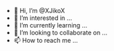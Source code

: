 - 👋 Hi, I’m @XJikoX
- 👀 I’m interested in ...
- 🌱 I’m currently learning ...
- 💞️ I’m looking to collaborate on ...
- 📫 How to reach me ...

<!---
XJikoX/XJikoX is a ✨ special ✨ repository because its `README.md` (this file) appears on your GitHub profile.
You can click the Preview link to take a look at your changes.
--->
